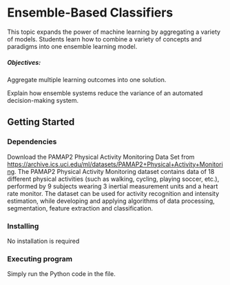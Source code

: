 # Ensemble-Based Classifiers

This topic expands the power of machine learning by aggregating a variety of models. Students learn how to combine a variety of concepts and paradigms into one ensemble learning model.

##### Objectives:

Aggregate multiple learning outcomes into one solution.

Explain how ensemble systems reduce the variance of an automated decision-making system.


## Getting Started

### Dependencies

Download the PAMAP2 Physical Activity Monitoring Data Set from https://archive.ics.uci.edu/ml/datasets/PAMAP2+Physical+Activity+Monitoring.
The PAMAP2 Physical Activity Monitoring dataset contains data of 18 different physical activities (such as walking, cycling, playing soccer, etc.), performed by 9 subjects wearing 3 inertial measurement units and a heart rate monitor. The dataset can be used for activity recognition and intensity estimation, while developing and applying algorithms of data processing, segmentation, feature extraction and classification.

### Installing

No installation is required

### Executing program

Simply run the Python code in the file.
```
